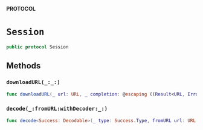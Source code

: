 **PROTOCOL**

# `Session`

```swift
public protocol Session
```

## Methods
### `downloadURL(_:_:)`

```swift
func downloadURL(_ url: URL, _ completion: @escaping ((Result<URL, Error>) -> Void)) -> Cancellable
```

### `decode(_:fromURL:withDecoder:_:)`

```swift
func decode<Success: Decodable>(_ type: Success.Type, fromURL url: URL, withDecoder decoder: JSONDecoder, _ completion: @escaping ((Result<Success, Error>) -> Void)) -> Cancellable
```
